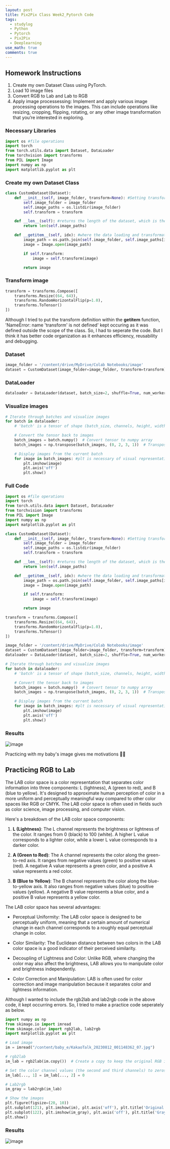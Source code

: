 ```yaml
---
layout: post
title: Pix2Pix Class Week2_Pytorch Code
tags:
  - studylog
  - Python
  - Pytorch
  - Pix2Pix
  - Deeplearning
use_math: true
comments: true
---
```


## Homework Instructions
1) Create my own Dataset Class using PyTorch.
2) Load 10 image files
3) Convert RGB to Lab and Lab to RGB
4) Apply image processessing: Implement and apply various image processing operations to the images. This can include operations like resizing, cropping, flipping, rotating, or any other image transformation that you’re interested in exploring.

### Necessary Libraries 
```python
import os #file operations
import torch
from torch.utils.data import Dataset, DataLoader
from torchvision import transforms
from PIL import Image
import numpy as np
import matplotlib.pyplot as plt
```

### Create my own Dataset Class 
```python
class CustomDataset(Dataset):
    def __init__(self, image_folder, transform=None): #Setting transform to None as a default value in the constructor of the CustomDataset class allows for flexibility when creating instances of the class. By providing a default value of None, you're allowing users of the class to either specify a custom transformation pipeline when creating an instance or to use the dataset without any transformation if they prefer.
        self.image_folder = image_folder
        self.image_paths = os.listdir(image_folder)
        self.transform = transform

    def __len__(self): #returns the length of the dataset, which is the number of images
        return len(self.image_paths)

    def __getitem__(self, idx): #where the data loading and transformations happen
        image_path = os.path.join(self.image_folder, self.image_paths[idx])
        image = Image.open(image_path)

        if self.transform:
            image = self.transform(image)

        return image
```

### Transform image
```python
transform = transforms.Compose([
    transforms.Resize((64, 64)),
    transforms.RandomHorizontalFlip(p=1.0),
    transforms.ToTensor()
])
```
Although I tried to put the transform definition within the __getitem__ function, 'NameError: name 'transform' is not defined' kept occuring as it was defined outside the scope of the class. 
So, I had to seperate the code. But I think it has better code organization as it enhances efficiency, reusability and debugging. 

### Dataset
```python
image_folder = '/content/drive/MyDrive/Colab Notebooks/image'
dataset = CustomDataset(image_folder=image_folder, transform=transform)
```

### DataLoader 
```python
dataloader = DataLoader(dataset, batch_size=2, shuffle=True, num_workers=2, pin_memory=True)
```

### Visualize images
```python
# Iterate through batches and visualize images
for batch in dataloader:
    # 'batch' is a tensor of shape (batch_size, channels, height, width)

    # Convert the tensor back to images
    batch_images = batch.numpy()  # Convert tensor to numpy array
    batch_images = np.transpose(batch_images, (0, 2, 3, 1))  # Transpose to (batch_size, height, width, channels)

    # Display images from the current batch
    for image in batch_images: #plt is necessary of visual representation of the images during the execution of the code 
        plt.imshow(image)
        plt.axis('off')
        plt.show()
```

### Full Code 
```python
import os #file operations
import torch
from torch.utils.data import Dataset, DataLoader
from torchvision import transforms
from PIL import Image
import numpy as np
import matplotlib.pyplot as plt

class CustomDataset(Dataset):
    def __init__(self, image_folder, transform=None): #Setting transform to None as a default value in the constructor of the CustomDataset class allows for flexibility when creating instances of the class. By providing a default value of None, you're allowing users of the class to either specify a custom transformation pipeline when creating an instance or to use the dataset without any transformation if they prefer.
        self.image_folder = image_folder
        self.image_paths = os.listdir(image_folder)
        self.transform = transform

    def __len__(self): #returns the length of the dataset, which is the number of images
        return len(self.image_paths)

    def __getitem__(self, idx): #where the data loading and transformations happen
        image_path = os.path.join(self.image_folder, self.image_paths[idx])
        image = Image.open(image_path)

        if self.transform:
            image = self.transform(image)

        return image

transform = transforms.Compose([
    transforms.Resize((64, 64)),
    transforms.RandomHorizontalFlip(p=1.0),
    transforms.ToTensor()
])

image_folder = '/content/drive/MyDrive/Colab Notebooks/image'
dataset = CustomDataset(image_folder=image_folder, transform=transform)
dataloader = DataLoader(dataset, batch_size=2, shuffle=True, num_workers=2, pin_memory=True)

# Iterate through batches and visualize images
for batch in dataloader:
    # 'batch' is a tensor of shape (batch_size, channels, height, width)

    # Convert the tensor back to images
    batch_images = batch.numpy()  # Convert tensor to numpy array
    batch_images = np.transpose(batch_images, (0, 2, 3, 1))  # Transpose to (batch_size, height, width, channels)

    # Display images from the current batch
    for image in batch_images: #plt is necessary of visual representation of the images during the execution of the code 
        plt.imshow(image)
        plt.axis('off')
        plt.show()
```

### Results 
![image](https://github.com/nachochips/nachochips.github.io/assets/68362149/4c99d195-3b45-4feb-b3f0-4d1e912e22ba)

Practicing with my baby's image gives me motivations 🥰👶 

## Practicing RGB to Lab 
The LAB color space is a color representation that separates color information into three components: L (lightness), A (green to red), and B (blue to yellow). It's designed to approximate human perception of color in a more uniform and perceptually meaningful way compared to other color spaces like RGB or CMYK. The LAB color space is often used in fields such as color science, image processing, and computer vision.

Here's a breakdown of the LAB color space components:

1. **L (Lightness)**: The L channel represents the brightness or lightness of the color. It ranges from 0 (black) to 100 (white). A higher L value corresponds to a lighter color, while a lower L value corresponds to a darker color.

2. **A (Green to Red)**: The A channel represents the color along the green-to-red axis. It ranges from negative values (green) to positive values (red). A negative A value represents a green color, and a positive A value represents a red color.

3. **B (Blue to Yellow)**: The B channel represents the color along the blue-to-yellow axis. It also ranges from negative values (blue) to positive values (yellow). A negative B value represents a blue color, and a positive B value represents a yellow color.

The LAB color space has several advantages:

* Perceptual Uniformity: The LAB color space is designed to be perceptually uniform, meaning that a certain amount of numerical change in each channel corresponds to a roughly equal perceptual change in color.

* Color Similarity: The Euclidean distance between two colors in the LAB color space is a good indicator of their perceived similarity.

* Decoupling of Lightness and Color: Unlike RGB, where changing the color may also affect the brightness, LAB allows you to manipulate color and brightness independently.

* Color Correction and Manipulation: LAB is often used for color correction and image manipulation because it separates color and lightness information.

Although I wanted to include the rgb2lab and lab2rgb code in the above code, it kept occurring errors. 
So, I tried to make a practice code seperately as below. 

```python
import numpy as np
from skimage.io import imread
from skimage.color import rgb2lab, lab2rgb
import matplotlib.pyplot as plt

# Load image 
im = imread("/content/baby_e/KakaoTalk_20230812_001148362_07.jpg")

# rgb2lab 
im_lab = rgb2lab(im.copy())  # Create a copy to keep the original RGB image

# Set the color channel values (the second and third channels) to zeros: 
im_lab[..., 1] = im_lab[..., 2] = 0

# Lab2rgb 
im_gray = lab2rgb(im_lab)

# Show the images
plt.figure(figsize=(20, 10))
plt.subplot(121), plt.imshow(im), plt.axis('off'), plt.title('Original image', size=15)
plt.subplot(122), plt.imshow(im_gray), plt.axis('off'), plt.title('Gray scale image', size=15)
plt.show()
```
### Results
![image](https://github.com/nachochips/nachochips.github.io/assets/68362149/02dda74b-4169-4a5c-95bc-5b6dcb028f6d)

